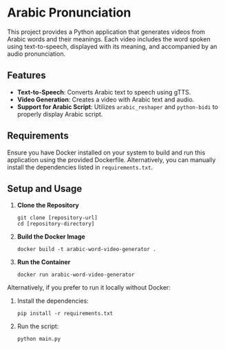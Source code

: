 # Arabic Pronunciation


This project provides a Python application that generates videos from Arabic words and their meanings. Each video includes the word spoken using text-to-speech, displayed with its meaning, and accompanied by an audio pronunciation.

## Features

- **Text-to-Speech**: Converts Arabic text to speech using gTTS.
- **Video Generation**: Creates a video with Arabic text and audio.
- **Support for Arabic Script**: Utilizes `arabic_reshaper` and `python-bidi` to properly display Arabic script.

## Requirements

Ensure you have Docker installed on your system to build and run this application using the provided Dockerfile. Alternatively, you can manually install the dependencies listed in `requirements.txt`.

## Setup and Usage

1. **Clone the Repository**
   ```
   git clone [repository-url]
   cd [repository-directory]
   ```

2. **Build the Docker Image**
   ```
   docker build -t arabic-word-video-generator .
   ```

3. **Run the Container**
   ```
   docker run arabic-word-video-generator
   ```

Alternatively, if you prefer to run it locally without Docker:

1. Install the dependencies:
   ```
   pip install -r requirements.txt
   ```

2. Run the script:
   ```
   python main.py
   ```